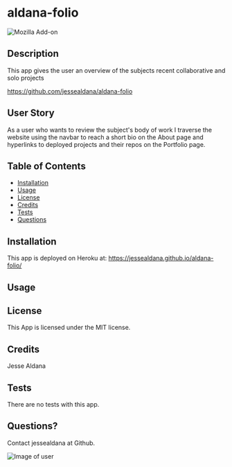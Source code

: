 # aldana-folio
  ![Mozilla Add-on](https://img.shields.io/amo/v/blue?color=blue&label=Aldana%20Portfolio&logoColor=white)
  
 ## Description

  This app gives the user an overview of the subjects recent collaborative and solo projects

  https://github.com/jessealdana/aldana-folio

 ## User Story

  As a user who wants to review the subject's body of work I traverse the website using the navbar to reach a short bio on the About page and hyperlinks to deployed projects and their repos on the Portfolio page.  

 
 ## Table of Contents
  * [Installation](#Installation)
  * [Usage](#Usage)
  * [License](#license)
  * [Credits](#credits)
  * [Tests](#tests)
  * [Questions](#questions)

 ## Installation

This app is deployed on Heroku at:
https://jessealdana.github.io/aldana-folio/


 ## Usage


 ## License
 
 This App is licensed under the MIT license.

 ## Credits
 
 Jesse Aldana

 ## Tests
 
 There are no tests with this app.

 ## Questions?
 
 Contact jessealdana at Github.
 
 ![Image of user](https://avatars0.githubusercontent.com/u/61436744?v=4)